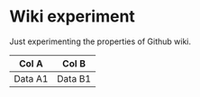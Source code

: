 
# Wiki experiment

Just experimenting the properties of Github wiki.

| Col A   | Col B |
| -----   | ----- |
| Data A1 | Data B1 |
